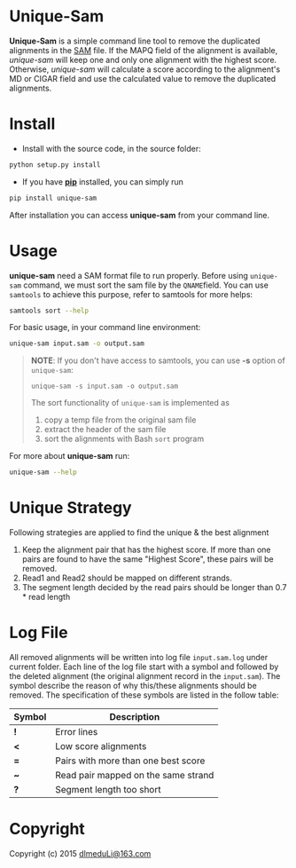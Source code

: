 Unique-Sam
==========

**Unique-Sam** is a simple command line tool to remove the duplicated alignments in the [SAM](https://github.com/samtools/hts-specs) file. If the MAPQ field of the alignment is available, *unique-sam* will keep one and only one alignment with the highest score. Otherwise, *unique-sam* will calculate a score according to the alignment's MD or CIGAR field and use the calculated value to remove the duplicated alignments.

Install
=====
- Install with the source code, in the source folder:
```bash
python setup.py install
```

- If you have [**pip**](https://pip.pypa.io/en/latest/index.html) installed, you can simply run 
```bash
pip install unique-sam
``` 
After installation you can access **unique-sam** from your command line.

Usage
=====
**unique-sam** need a SAM format file to run properly. Before using `unique-sam` command, we must sort the sam file by the `QNAME`field. You can use `samtools` to achieve this purpose, refer to samtools for more helps:
```bash
samtools sort --help
```
For basic usage, in your command line environment:
```bash
unique-sam input.sam -o output.sam
```
> **NOTE**: If you don't have access to samtools, you can use **-s** option of `unique-sam`:
> ```shell
> unique-sam -s input.sam -o output.sam
> ```
> The sort functionality of `unique-sam` is implemented as
> 
> 1. copy a temp file from the original sam file
> 2. extract the header of the sam file
> 3. sort the alignments with Bash `sort` program 

For more about **unique-sam** run:
```bash
unique-sam --help
```

Unique Strategy
=============

Following strategies are applied to find the unique & the best alignment

1. Keep the alignment pair that has the highest score. If more than one pairs are found to have the same "Highest Score", these pairs will be removed. 
2. Read1 and Read2 should be mapped on different strands.
3. The segment length decided by the read pairs should be longer than 0.7 * read length

Log File
=============

All removed alignments will be written into log file `input.sam.log` under current folder. Each line of the log file start with a symbol and followed by the deleted alignment (the original alignment record in the `input.sam`). The symbol describe the reason of why this/these alignments should be removed. The specification of these symbols are listed in the follow table:

| Symbol | Description |
| ------ | ----------- |
| **!** | Error lines |
| **<** | Low score alignments |
| **=** | Pairs with more than one best score |
| **~** | Read pair mapped on the same strand |
| **?** | Segment length too short |
 
Copyright
========
Copyright (c) 2015 [dlmeduLi@163.com](mailto:dlmeduLi@163.com)


